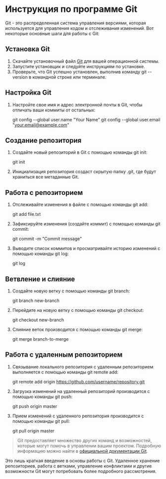 # Инструкция по программе Git

Git - это распределенная система управления версиями, которая используется для управления кодом и отслеживания изменений. Вот некоторые основные шаги для работы с Git:

## Установка Git

1. Скачайте установочный файл [Git](https://git-scm.com/downloads) для вашей операционной системы.
2. Запустите установщик и следуйте инструкциям по установке.
3. Проверьте, что Git успешно установлен, выполнив команду git --version в командной строке или терминале.

## Настройка Git

1. Настройте свое имя и адрес электронной почты в Git, чтобы отличать ваши коммиты от остальных:

   git config --global user.name "Your Name"
   git config --global user.email "your.email@example.com"

## Создание репозитория

1. Создайте новый репозиторий в Git с помощью команды git init:

   git init

2. Инициализация репозитория создаст скрытую папку .git, где будут храниться все метаданные Git.

## Работа с репозиторием

1. Отслеживайте изменения в файле с помощью команды git add:

   git add file.txt

2. Зафиксируйте изменения (создайте коммит) с помощью команды git commit:

   git commit -m "Commit message"

3. Выводите список коммитов и просматривайте историю изменений с помощью команды git log:

   git log

## Ветвление и слияние

1. Создайте новую ветку с помощью команды git branch:

   git branch new-branch

2. Перейдите на новую ветку с помощью команды git checkout:

   git checkout new-branch

3. Слияние веток производится с помощью команды git merge:

   git merge branch-to-merge

## Работа с удаленным репозиторием

1. Связывание локального репозитория с удаленным репозиторием выполняется с помощью команды git remote add:

   git remote add origin https://github.com/username/repository.git

2. Загрузка изменений на удаленный репозиторий производится с помощью команды git push:

   git push origin master

3. Прием изменений с удаленного репозитория производится с помощью команды git pull:

   git pull origin master

> Git предоставляет множество других команд и возможностей, которые могут помочь в управлении вашим проектом. Подробную информацию можно найти в [официальной документации Git](https://git-scm.com/doc).

Это лишь краткая введение в основы работы с Git. Удаленное хранение репозиториев, работа с ветками, управление конфликтами и другие возможности Git могут потребовать более подробного рассмотрения.